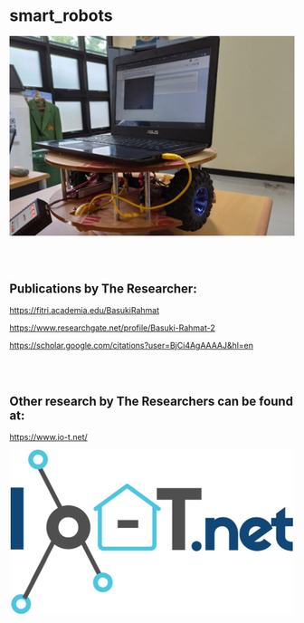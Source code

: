 # smart_robots



<p align="center">
  <img src="https://github.com/bsrahmat/smart_robots/blob/main/robot1.jpg" alt="" class="img-responsive" width="700">
</p>

<br>
</br>


## Publications by The Researcher:

https://fitri.academia.edu/BasukiRahmat

https://www.researchgate.net/profile/Basuki-Rahmat-2

https://scholar.google.com/citations?user=BjCi4AgAAAAJ&hl=en

<br>
</br>


## Other research by The Researchers can be found at:

https://www.io-t.net/

<p align="center">
<a href="https://www.io-t.net/" target="_blank"><img src="https://github.com/bsrahmat/robot-bnu/blob/main/iot.png" alt="" class="img-responsive" width="500">
</a>
</p>



